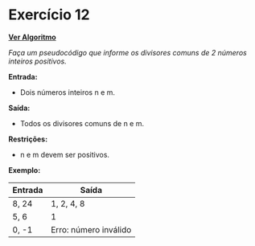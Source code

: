 # Exercício 12

[**Ver Algoritmo**](Algoritmo12.md)

*Faça um pseudocódigo que informe os divisores comuns de 2 números inteiros positivos.*

**Entrada:**
- Dois números inteiros n e m.

**Saída:**
- Todos os divisores comuns de n e m.

**Restrições:**
- n e m devem ser positivos.

**Exemplo:**

| Entrada    | Saída            |
| ---------- | ---------------- |
| 8, 24      | 1, 2, 4, 8       |
| 5, 6       | 1               |
| 0, -1      | Erro: número inválido |
